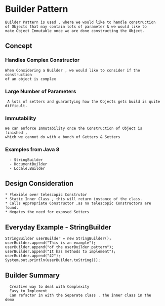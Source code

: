#   Builder Pattern
    Builder Pattern is used , where we would like to handle construction 
    of Objects that may contain lots of parameter & we would like to 
    make Object Immutable once we are done constructing the Object.

## Concept 

###  Handles Complex Constructor 
    When Considering a Builder , we would like to consider if the construction
    of an object is complex

###  Large Number of Parameters
     A lots of setters and guarantying how the Objects gets build is quite difficult.

###  Immutability
    We can enforce Immutability once the Construction of Object is finished , 
    which we cannot do with a bunch of Getters & Setters

### Examples from Java 8   
      - StringBuilder  
      - DocumentBuilder  
      - Locale.Builder  


## Design Consideration

    * Flexible over telescopic Construtor
    * Static Inner Class , this will return instance of the class.
    * Calls Appropriate Constructor ,as no telescopic Constructors are found.
    * Negates the need for exposed Setters

## Everyday Example - StringBuilder

    StringBuilder userBuilder = new StringBuilder();
    userBuilder.append("This is an example");  
    userBuilder.append("of the userBuilder pattern");  
    userBuilder.append("It has methods to implement");  
    userBuilder.append("42");  
    System.out.println(userBuilder.toString());  


## Builder Summary 
      Creative way to deal with Complexity 
      Easy to Implement 
      Can refactor in with the Separate class , the inner class in the demo
 

